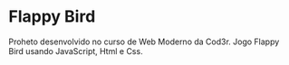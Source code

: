 # Flappy Bird

Proheto desenvolvido no curso de Web Moderno da Cod3r.
Jogo Flappy Bird usando JavaScript, Html e Css.

